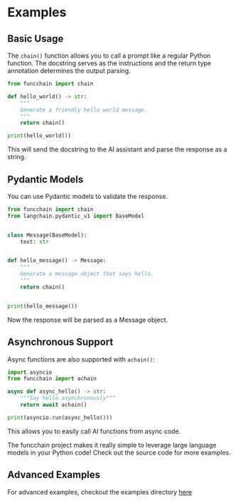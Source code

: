 # Examples

## Basic Usage

The `chain()` function allows you to call a prompt like a regular Python function. The docstring serves as the instructions and the return type annotation determines the output parsing.

```python
from funcchain import chain

def hello_world() -> str:
    """
    Generate a friendly hello world message.
    """
    return chain()

print(hello_world())
```

This will send the docstring to the AI assistant and parse the response as a string.

## Pydantic Models

You can use Pydantic models to validate the response.

```python
from funcchain import chain
from langchain.pydantic_v1 import BaseModel


class Message(BaseModel):
    text: str


def hello_message() -> Message:
    """
    Generate a message object that says hello.
    """
    return chain()


print(hello_message())
```

Now the response will be parsed as a Message object.

## Asynchronous Support

Async functions are also supported with `achain()`:

```python
import asyncio
from funcchain import achain

async def async_hello() -> str:
    """Say hello asynchronously"""
    return await achain()

print(asyncio.run(async_hello()))
```

This allows you to easily call AI functions from async code.

The funcchain project makes it really simple to leverage large language models in your Python code! Check out the source code for more examples.

## Advanced Examples
For advanced examples, checkout the examples directory [here](https://github.com/shroominic/funcchain/tree/main/examples)